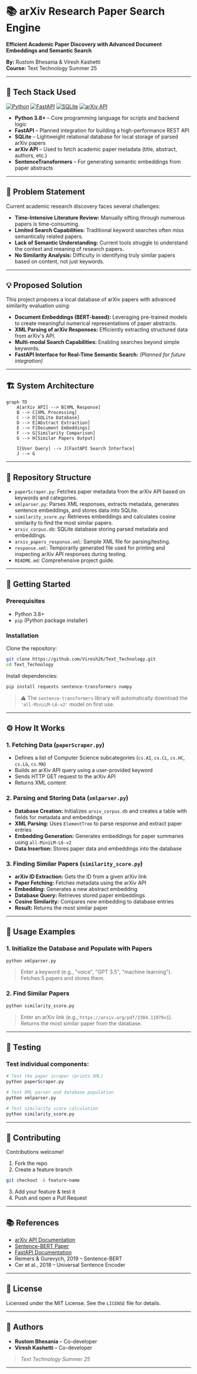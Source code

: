 # 📚 arXiv Research Paper Search Engine  
**Efficient Academic Paper Discovery with Advanced Document Embeddings and Semantic Search**  

**By:** Rustom Bhesania & Viresh Kashetti  
**Course:** Text Technology Summer 25  

---

## 🧰 Tech Stack Used

[![Python](https://img.shields.io/badge/Python-3.8+-blue.svg)](https://www.python.org/)
[![FastAPI](https://img.shields.io/badge/FastAPI-Latest-green.svg)](https://fastapi.tiangolo.com/)
[![SQLite](https://img.shields.io/badge/SQLite-Built--in-lightgrey.svg)](https://www.sqlite.org/)
[![arXiv API](https://img.shields.io/badge/arXiv-API-orange.svg)](https://arxiv.org/help/api)

- **Python 3.8+** – Core programming language for scripts and backend logic  
- **FastAPI** – Planned integration for building a high-performance REST API  
- **SQLite** – Lightweight relational database for local storage of parsed arXiv papers  
- **arXiv API** – Used to fetch academic paper metadata (title, abstract, authors, etc.)  
- **SentenceTransformers** – For generating semantic embeddings from paper abstracts

---

## 🎯 Problem Statement  

Current academic research discovery faces several challenges:

- **Time-Intensive Literature Review:** Manually sifting through numerous papers is time-consuming.  
- **Limited Search Capabilities:** Traditional keyword searches often miss semantically related papers.  
- **Lack of Semantic Understanding:** Current tools struggle to understand the context and meaning of research papers.  
- **No Similarity Analysis:** Difficulty in identifying truly similar papers based on content, not just keywords.  

---

## 💡 Proposed Solution  

This project proposes a local database of arXiv papers with advanced similarity evaluation using:

- **Document Embeddings (BERT-based):** Leveraging pre-trained models to create meaningful numerical representations of paper abstracts.  
- **XML Parsing of arXiv Responses:** Efficiently extracting structured data from arXiv's API.  
- **Multi-modal Search Capabilities:** Enabling searches beyond simple keywords.  
- **FastAPI Interface for Real-Time Semantic Search:** *(Planned for future integration)*  

---

## 🏗️ System Architecture  

```mermaid
graph TD
    A[arXiv API] --> B[XML Response]
    B --> C[XML Processing]
    C --> D[SQLite Database]
    D --> E[Abstract Extraction]
    E --> F[Document Embeddings]
    F --> G[Similarity Comparison]
    G --> H[Similar Papers Output]

    I[User Query] --> J[FastAPI Search Interface]
    J --> G
````

---

## 📁 Repository Structure

* `paperScraper.py`: Fetches paper metadata from the arXiv API based on keywords and categories.
* `xmlparser.py`: Parses XML responses, extracts metadata, generates sentence embeddings, and stores data into SQLite.
* `similarity_score.py`: Retrieves embeddings and calculates cosine similarity to find the most similar papers.
* `arxiv_corpus.db`: SQLite database storing parsed metadata and embeddings.
* `arxiv_papers_response.xml`: Sample XML file for parsing/testing.
* `response.xml`: Temporarily generated file used for printing and inspecting arXiv API responses during testing.  
* `README.md`: Comprehensive project guide.

---

## 🚀 Getting Started

### Prerequisites

* Python 3.8+
* `pip` (Python package installer)

### Installation

Clone the repository:

```bash
git clone https://github.com/Viresh26/Text_Technology.git
cd Text_Technology
```

Install dependencies:

```bash
pip install requests sentence-transformers numpy
```

> ⚠️ The `sentence-transformers` library will automatically download the `'all-MiniLM-L6-v2'` model on first use.

---

## ⚙️ How It Works

### 1. Fetching Data (`paperScraper.py`)

* Defines a list of Computer Science subcategories (`cs.AI`, `cs.CL`, `cs.HC`, `cs.LG`, `cs.MA`)
* Builds an arXiv API query using a user-provided keyword
* Sends HTTP GET request to the arXiv API
* Returns XML content

### 2. Parsing and Storing Data (`xmlparser.py`)

* **Database Creation:** Initializes `arxiv_corpus.db` and creates a table with fields for metadata and embeddings
* **XML Parsing:** Uses `ElementTree` to parse response and extract paper entries
* **Embedding Generation:** Generates embeddings for paper summaries using `all-MiniLM-L6-v2`
* **Data Insertion:** Stores paper data and embeddings into the database

### 3. Finding Similar Papers (`similarity_score.py`)

* **arXiv ID Extraction:** Gets the ID from a given arXiv link
* **Paper Fetching:** Fetches metadata using the arXiv API
* **Embedding:** Generates a new abstract embedding
* **Database Query:** Retrieves stored paper embeddings
* **Cosine Similarity:** Compares new embedding to database entries
* **Result:** Returns the most similar paper

---

## 🏃 Usage Examples

### 1. Initialize the Database and Populate with Papers

```bash
python xmlparser.py
```

> Enter a keyword (e.g., "voice", "GPT 3.5", "machine learning"). Fetches 5 papers and stores them.

### 2. Find Similar Papers

```bash
python similarity_score.py
```

> Enter an arXiv link (e.g., `https://arxiv.org/pdf/2304.11079v1`). Returns the most similar paper from the database.

---

## 🧪 Testing

### Test individual components:

```bash
# Test the paper scraper (prints XML)
python paperScraper.py

# Test XML parser and database population
python xmlparser.py

# Test similarity score calculation
python similarity_score.py
```

---

## 🤝 Contributing

Contributions welcome!

1. Fork the repo
2. Create a feature branch

```bash
git checkout -b feature-name
```

3. Add your feature & test it
4. Push and open a Pull Request

---

## 📚 References

* [arXiv API Documentation](https://info.arxiv.org/help/api/index.html)
* [Sentence-BERT Paper](https://arxiv.org/abs/1908.10084)
* [FastAPI Documentation](https://fastapi.tiangolo.com/)
* Reimers & Gurevych, 2019 – Sentence-BERT
* Cer et al., 2018 – Universal Sentence Encoder

---

## 📄 License

Licensed under the MIT License. See the `LICENSE` file for details.

---

## 👥 Authors

* **Rustom Bhesania** – Co-developer
* **Viresh Kashetti** – Co-developer

> *Text Technology Summer 25*

---


